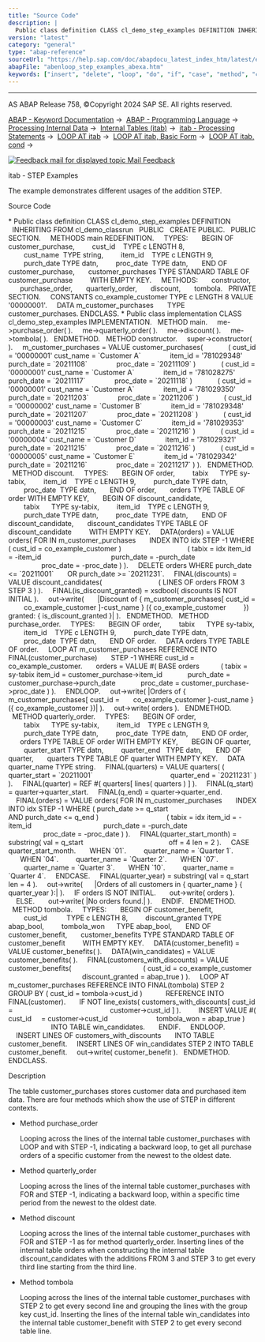 ```yaml
---
title: "Source Code"
description: |
  Public class definition CLASS cl_demo_step_examples DEFINITION INHERITING FROM cl_demo_classrun PUBLIC CREATE PUBLIC. PUBLIC SECTION. METHODS main REDEFINITION. TYPES: BEGIN OF customer_purchase, cust_id    TYPE c LENGTH 8, cust_name  TYPE string, item_id    TYPE c LENGTH 9, purch_date
version: "latest"
category: "general"
type: "abap-reference"
sourceUrl: "https://help.sap.com/doc/abapdocu_latest_index_htm/latest/en-US/abenloop_step_examples_abexa.htm"
abapFile: "abenloop_step_examples_abexa.htm"
keywords: ["insert", "delete", "loop", "do", "if", "case", "method", "class", "data", "types", "internal-table", "abenloop", "step", "examples", "abexa"]
---
```


* * *

AS ABAP Release 758, ©Copyright 2024 SAP SE. All rights reserved.

[ABAP - Keyword Documentation](https://help.sap.com/doc/abapdocu_latest_index_htm/latest/en-US/abenabap.htm) →  [ABAP - Programming Language](https://help.sap.com/doc/abapdocu_latest_index_htm/latest/en-US/abenabap_reference.htm) →  [Processing Internal Data](https://help.sap.com/doc/abapdocu_latest_index_htm/latest/en-US/abenabap_data_working.htm) →  [Internal Tables (itab)](https://help.sap.com/doc/abapdocu_latest_index_htm/latest/en-US/abenitab.htm) →  [itab - Processing Statements](https://help.sap.com/doc/abapdocu_latest_index_htm/latest/en-US/abentable_processing_statements.htm) →  [LOOP AT itab](https://help.sap.com/doc/abapdocu_latest_index_htm/latest/en-US/abaploop_at_itab_variants.htm) →  [LOOP AT itab, Basic Form](https://help.sap.com/doc/abapdocu_latest_index_htm/latest/en-US/abaploop_at_itab.htm) →  [LOOP AT itab, cond](https://help.sap.com/doc/abapdocu_latest_index_htm/latest/en-US/abaploop_at_itab_cond.htm) → 

 [![](Mail.gif?object=Mail.gif "Feedback mail for displayed topic") Mail Feedback](mailto:f1_help@sap.com?subject=Feedback%20on%20ABAP%20Documentation&body=Document:%20itab%20-%20STEP%20Examples%2C%20ABENLOOP_STEP_EXAMPLES_ABEXA%2C%20758%0D%0A%0D%0AError:%0D%0A%0D%0A%0D%0A%0D%0ASuggestion%20for%20improvement:)

itab - STEP Examples

The example demonstrates different usages of the addition STEP.

Source Code   

\* Public class definition
CLASS cl\_demo\_step\_examples DEFINITION
  INHERITING FROM cl\_demo\_classrun
  PUBLIC
  CREATE PUBLIC.
  PUBLIC SECTION.
    METHODS main REDEFINITION.
    TYPES:
      BEGIN OF customer\_purchase,
        cust\_id    TYPE c LENGTH 8,
        cust\_name  TYPE string,
        item\_id    TYPE c LENGTH 9,
        purch\_date TYPE datn,
        proc\_date  TYPE datn,
      END OF customer\_purchase,
      customer\_purchases TYPE STANDARD TABLE OF customer\_purchase
        WITH EMPTY KEY.
    METHODS:
      constructor,
      purchase\_order,
      quarterly\_order,
      discount,
      tombola.
  PRIVATE SECTION.
    CONSTANTS co\_example\_customer TYPE c LENGTH 8 VALUE '00000001'.
    DATA m\_customer\_purchases
      TYPE customer\_purchases.
ENDCLASS.
\* Public class implementation
CLASS cl\_demo\_step\_examples IMPLEMENTATION.
  METHOD main.
    me->purchase\_order( ).
    me->quarterly\_order( ).
    me->discount( ).
    me->tombola( ).
  ENDMETHOD.
  METHOD constructor.
    super->constructor( ).
    m\_customer\_purchases = VALUE customer\_purchases(
            ( cust\_id = '00000001' cust\_name = \`Customer A\`
              item\_id = '781029348' purch\_date = \`20211108\`
              proc\_date = \`20211109\` )
            ( cust\_id = '00000001' cust\_name = \`Customer A\`
              item\_id = '781028275' purch\_date = \`20211117\`
              proc\_date = \`20211118\` )
            ( cust\_id = '00000001' cust\_name = \`Customer A\`
              item\_id = '781029350' purch\_date = \`20211203\`
              proc\_date = \`20211206\` )
            ( cust\_id = '00000002' cust\_name = \`Customer B\`
              item\_id = '781029348' purch\_date = \`20211207\`
              proc\_date = \`20211208\` )
            ( cust\_id = '00000003' cust\_name = \`Customer C\`
              item\_id = '781029353' purch\_date = \`20211215\`
              proc\_date = \`20211216\` )
            ( cust\_id = '00000004' cust\_name = \`Customer D\`
              item\_id = '781029321' purch\_date = \`20211215\`
              proc\_date = \`20211216\` )
            ( cust\_id = '00000005' cust\_name = \`Customer E\`
              item\_id = '781029342' purch\_date = \`20211216\`
              proc\_date = \`20211217\` ) ).
  ENDMETHOD.
  METHOD discount.
    TYPES:
      BEGIN OF order,
        tabix      TYPE sy-tabix,
        item\_id    TYPE c LENGTH 9,
        purch\_date TYPE datn,
        proc\_date  TYPE datn,
      END OF order,
      orders TYPE TABLE OF order WITH EMPTY KEY,
      BEGIN OF discount\_candidate,
        tabix      TYPE sy-tabix,
        item\_id    TYPE c LENGTH 9,
        purch\_date TYPE datn,
        proc\_date  TYPE datn,
      END OF discount\_candidate,
      discount\_candidates TYPE TABLE OF discount\_candidate
        WITH EMPTY KEY.
    DATA(orders) = VALUE orders( FOR <fs> IN m\_customer\_purchases
      INDEX INTO idx STEP -1 WHERE ( cust\_id = co\_example\_customer )
                                 ( tabix = idx item\_id = <fs>-item\_id
                                   purch\_date = <fs>-purch\_date
                                   proc\_date = <fs>-proc\_date ) ).
    DELETE orders WHERE purch\_date <= \`20211001\`
      OR purch\_date >= \`20211231\`.
    FINAL(discounts) = VALUE discount\_candidates(
                            ( LINES OF orders FROM 3 STEP 3 ) ).
    FINAL(is\_discount\_granted) = xsdbool( discounts IS NOT INITIAL ).
    out->write(
      |Discount of { m\_customer\_purchases\[ cust\_id =
        co\_example\_customer \]-cust\_name } ({ co\_example\_customer
        }) granted: { is\_discount\_granted }| ).
  ENDMETHOD.
  METHOD purchase\_order.
    TYPES:
      BEGIN OF order,
        tabix      TYPE sy-tabix,
        item\_id    TYPE c LENGTH 9,
        purch\_date TYPE datn,
        proc\_date  TYPE datn,
      END OF order.
    DATA orders TYPE TABLE OF order.
    LOOP AT m\_customer\_purchases REFERENCE INTO FINAL(customer\_purchase)
      STEP -1 WHERE cust\_id = co\_example\_customer.
      orders = VALUE #( BASE orders
          ( tabix = sy-tabix item\_id = customer\_purchase->item\_id
            purch\_date = customer\_purchase->purch\_date
            proc\_date = customer\_purchase->proc\_date ) ).
    ENDLOOP.
    out->write( |Orders of { m\_customer\_purchases\[ cust\_id =
      co\_example\_customer \]-cust\_name } ({ co\_example\_customer })| ).
    out->write( orders ).
  ENDMETHOD.
  METHOD quarterly\_order.
    TYPES:
      BEGIN OF order,
        tabix      TYPE sy-tabix,
        item\_id    TYPE c LENGTH 9,
        purch\_date TYPE datn,
        proc\_date  TYPE datn,
      END OF order,
      orders TYPE TABLE OF order WITH EMPTY KEY,
      BEGIN OF quarter,
        quarter\_start TYPE datn,
        quarter\_end   TYPE datn,
      END OF quarter,
      quarters TYPE TABLE OF quarter WITH EMPTY KEY.
    DATA quarter\_name TYPE string.
    FINAL(quarters) = VALUE quarters( ( quarter\_start = \`20211001\`
                                       quarter\_end = \`20211231\` ) ).
    FINAL(quarter) = REF #( quarters\[ lines( quarters ) \] ).
    FINAL(q\_start) = quarter->quarter\_start.
    FINAL(q\_end) = quarter->quarter\_end.
    FINAL(orders) = VALUE orders( FOR <fs> IN m\_customer\_purchases
      INDEX INTO idx STEP -1 WHERE ( purch\_date >= q\_start
                                     AND purch\_date <= q\_end )
                                  ( tabix = idx item\_id = <fs>-item\_id
                                    purch\_date = <fs>-purch\_date
                                    proc\_date = <fs>-proc\_date ) ).
    FINAL(quarter\_start\_month) = substring( val = q\_start
                                           off = 4 len = 2 ).
    CASE quarter\_start\_month.
      WHEN \`01\`.
        quarter\_name = \`Quarter 1\`.
      WHEN \`04\`.
        quarter\_name = \`Quarter 2\`.
      WHEN \`07\`.
        quarter\_name = \`Quarter 3\`.
      WHEN \`10\`.
        quarter\_name = \`Quarter 4\`.
    ENDCASE.
    FINAL(quarter\_year) = substring( val = q\_start len = 4 ).
    out->write(
     |Orders of all customers in { quarter\_name } { quarter\_year }:| ).
    IF orders IS NOT INITIAL.
      out->write( orders ).
    ELSE.
      out->write( |No orders found.| ).
    ENDIF.
  ENDMETHOD.
  METHOD tombola.
    TYPES:
      BEGIN OF customer\_benefit,
        cust\_id          TYPE c LENGTH 8,
        discount\_granted TYPE abap\_bool,
        tombola\_won      TYPE abap\_bool,
      END OF customer\_benefit,
      customer\_benefits TYPE STANDARD TABLE OF customer\_benefit
        WITH EMPTY KEY.
    DATA(customer\_benefit) = VALUE customer\_benefits( ).
    DATA(win\_candidates) = VALUE customer\_benefits( ).
    FINAL(customers\_with\_discounts) = VALUE customer\_benefits(
                                    ( cust\_id = co\_example\_customer
                                      discount\_granted = abap\_true ) ).
    LOOP AT m\_customer\_purchases REFERENCE INTO FINAL(tombola) STEP 2
         GROUP BY ( cust\_id = tombola->cust\_id )
           REFERENCE INTO FINAL(customer).
      IF NOT line\_exists( customers\_with\_discounts\[ cust\_id =
                                                 customer->cust\_id \] ).
        INSERT VALUE #( cust\_id     = customer->cust\_id
                        tombola\_won = abap\_true )
                      INTO TABLE win\_candidates.
      ENDIF.
    ENDLOOP.
    INSERT LINES OF customers\_with\_discounts
      INTO TABLE customer\_benefit.
    INSERT LINES OF win\_candidates STEP 2 INTO TABLE customer\_benefit.
    out->write( customer\_benefit ).
  ENDMETHOD.
ENDCLASS.

Description   

The table customer\_purchases stores customer data and purchased item data. There are four methods which show the use of STEP in different contexts.

-   Method purchase\_order
    
    Looping across the lines of the internal table customer\_purchases with LOOP and with STEP -1, indicating a backward loop, to get all purchase orders of a specific customer from the newest to the oldest date.
    
-   Method quarterly\_order
    
    Looping across the lines of the internal table customer\_purchases with FOR and STEP -1, indicating a backward loop, within a specific time period from the newest to the oldest date.
    
-   Method discount
    
    Looping across the lines of the internal table customer\_purchases with FOR and STEP -1 as for method quarterly\_order. Inserting lines of the internal table orders when constructing the internal table discount\_candidates with the additions FROM 3 and STEP 3 to get every third line starting from the third line.
    
-   Method tombola
    
    Looping across the lines of the internal table customer\_purchases with STEP 2 to get every second line and grouping the lines with the group key cust\_id. Inserting the lines of the internal table win\_candidates into the internal table customer\_benefit with STEP 2 to get every second table line.